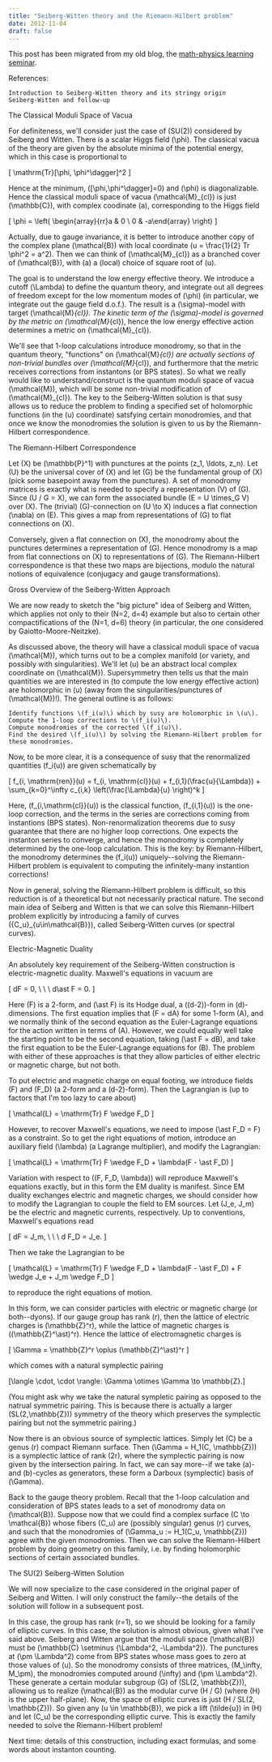 ```yaml
---
title: "Seiberg-Witten theory and the Riemann-Hilbert problem"
date: 2012-11-04
draft: false
---
```


This post has been migrated from my old blog, the [math-physics learning seminar](https://mathphysseminar.blogspot.com/).


 References:

    Introduction to Seiberg-Witten theory and its stringy origin
    Seiberg-Witten and follow-up

The Classical Moduli Space of Vacua

For definiteness, we'll consider just the case of \(SU(2)\) considered by Seiberg and Witten. There is a scalar Higgs field \(\phi\). The classical vacua of the theory are given by the absolute minima of the potential energy, which in this case is proportional to

\[ \mathrm{Tr}[\phi, \phi^\dagger]^2 \]

Hence at the minimum, \([\phi,\phi^\dagger]=0\) and \(\phi\) is diagonalizable. Hence the classical moduli space of vacua \(\mathcal{M}_{cl}\) is just \(\mathbb{C}\), with complex coodinate \(a\), corresponding to the Higgs field

\[ \phi = \left( \begin{array}{rr}a &amp; 0 \\ 0 &amp; -a\end{array} \right) \]

Actually, due to gauge invariance, it is better to introduce another copy of the complex plane \(\mathcal{B}\) with local coordinate \(u = \frac{1}{2} Tr \phi^2 = a^2\). Then we can think of \(\mathcal{M}_{cl}\) as a branched cover of \(\mathcal{B}\), with \(a\) a (local) choice of square root of \(u\).


The goal is to understand the low energy effective theory. We introduce a cutoff \(\Lambda\) to define the quantum theory, and integrate out all degrees of freedom except for the low momentum modes of \(\phi\) (in particular, we integrate out the gauge field d.o.f.). The result is a \(\sigma\)-model with target \(\mathcal{M}_{cl}\). The kinetic term of the \(\sigma\)-model is governed by the metric on \(\mathcal{M}_{cl}\), hence the low energy effective action determines a metric on \(\mathcal{M}_{cl}\).


We'll see that 1-loop calculations introduce monodromy, so that in the quantum theory, "functions" on \(\mathcal{M}_{cl}\) are actually sections of non-trivial bundles over \(\mathcal{M}_{cl}\), and furthermore that the metric receives corrections from instantons (or BPS states). So what we really would like to understand/construct is the quantum moduli space of vacua \(\mathcal{M}\), which will be some non-trivial modification of \(\mathcal{M}_{cl}\). The key to the Seiberg-Witten solution is that susy allows us to reduce the problem to finding a specified set of holomorphic functions (in the \(u\) coordinate\) satsfying certain monodromies, and that once we know the monodromies the solution is given to us by the Riemann-Hilbert correspondence.


The Riemann-Hilbert Correspondence

Let \(X\) be \(\mathbb{P}^1\) with punctures at the points \(z_1, \ldots, z_n\). Let \(U\) be the universal cover of \(X\) and let \(G\) be the fundamental group of \(X\) (pick some basepoint away from the punctures). A set of monodromy matrices is exactly what is needed to specify a representation \(V\) of \(G\). Since \(U / G = X\), we can form the associated bundle \(E = U \times_G V\) over \(X\). The (trivial) \(G\)-connection on \(U \to X\) induces a flat connection \(\nabla\) on \(E\). This gives a map from representations of \(G\) to flat connections on \(X\).


Conversely, given a flat connection on \(X\), the monodromy about the punctures determines a representation of \(G\). Hence monodromy is a map from flat connections on \(X\) to representations of \(G\). The Riemann-Hilbert correspondence is that these two maps are bijections, modulo the natural notions of equivalence (conjugacy and gauge transformations).


Gross Overview of the Seiberg-Witten Approach

We are now ready to sketch the "big picture" idea of Seiberg and Witten, which applies not only to their \(N=2, d=4\) example but also to certain other compactifications of the \(N=1, d=6\) theory (in particular, the one considered by Gaiotto-Moore-Neitzke).


As discussed above, the theory will have a classical moduli space of vacua \(\mathcal{M}\), which turns out to be a complex manifold (or variety, and possibly with singularities). We'll let \(u\) be an abstract local complex coordinate on \(\mathcal{M}\). Supersymmetry then tells us that the main quantities we are interested in (to compute the low energy effective action) are holomorphic in \(u\) (away from the singularities/punctures of \(\mathcal{M}\)!). The general outline is as follows:


    Identify functions \(f_i(u)\) which by susy are holomorphic in \(u\).
    Compute the 1-loop corrections to \(f_i(u)\).
    Compute monodromies of the corrected \(f_i(u)\).
    Find the desired \(f_i(u)\) by solving the Riemann-Hilbert problem for these monodromies.

Now, to be more clear, it is a consequence of susy that the renormalized quantities \(f_i(u)\) are given schematically by

\[ f_{i, \mathrm{ren}}(u) = f_{i, \mathrm{cl}}(u) + f_{i,1}(\frac{u}{\Lambda}) + \sum_{k=0}^\infty c_{i,k} \left(\frac{\Lambda}{u} \right)^k \]


Here, \(f_{i,\mathrm{cl}}(u)\) is the classical function, \(f_{i,1}(u)\) is the one-loop correction, and the terms in the series are corrections coming from instantions (BPS states). Non-renormalization theorems due to susy guarantee that there are no higher loop corrections. One expects the instanton series to converge, and hence the monodromy is completely determined by the one-loop calculation. This is the key: by Riemann-Hilbert, the monodromy determines the \(f_i(u)\) uniquely--solving the Riemann-Hilbert problem is equivalent to computing the infinitely-many instantion corrections!


Now in general, solving the Riemann-Hilbert problem is difficult, so this reduction is of a theoretical but not necessarily practical nature. The second main idea of Seiberg and Witten is that we can solve this Riemann-Hilbert problem explicitly by introducing a family of curves \(\{C_u\}_{u\in\mathcal{B}}\), called Seiberg-Witten curves (or spectral curves).



Electric-Magnetic Duality


An absolutely key requirement of the Seiberg-Witten construction is electric-magnetic duality. Maxwell's equations in vacuum are

\[ dF = 0, \ \ \ d\ast F = 0. \]

Here \(F\) is a 2-form, and \(\ast F\) is its Hodge dual, a \((d-2)\)-form in \(d\)-dimensions. The first equation implies that \(F = dA\) for some 1-form \(A\), and we normally think of the second equation as the Euler-Lagrange equations for the action written in terms of \(A\). However, we could equally well take the starting point to be the second equation, taking \(\ast F = dB\), and take the first equation to be the Euler-Lagrange equations for \(B\). The problem with either of these approaches is that they allow particles of either electric or magnetic charge, but not both.


To put electric and magnetic charge on equal footing, we introduce fields \(F\) and \(F_D\) (a 2-form and a (d-2)-form\). Then the Lagrangian is (up to factors that I'm too lazy to care about)

\[ \mathcal{L} = \mathrm{Tr} F \wedge F_D \]

However, to recover Maxwell's equations, we need to impose \(\ast F_D = F\) as a constraint. So to get the right equations of motion, introduce an auxiliary field \(\lambda\) (a Lagrange multiplier), and modify the Lagrangian:

\[ \mathcal{L} = \mathrm{Tr} F \wedge F_D + \lambda(F - \ast F_D) \]

Variation with respect to \((F, F_D, \lambda)\) will reproduce Maxwell's equations exactly, but in this form the EM duality is manifest. Since EM duality exchanges electric and magnetic charges, we should consider how to modify the Lagrangian to couple the field to EM sources. Let \(J_e, J_m\) be the electric and magnetic currents, respectively. Up to conventions, Maxwell's equations read

\[ dF = J_m, \ \ \ d F_D = J_e. \]

Then we take the Lagrangian to be

\[ \mathcal{L} = \mathrm{Tr} F \wedge F_D + \lambda(F - \ast F_D) + F \wedge J_e + J_m \wedge F_D \]

to reproduce the right equations of motion.


In this form, we can consider particles with electric or magnetic charge (or both--dyons). If our gauge group has rank \(r\), then the lattice of electric charges is \(\mathbb{Z}^r\), while the lattice of magnetic charges is \((\mathbb{Z}^\ast)^r\). Hence the lattice of electromagnetic charges is

\[ \Gamma = \mathbb{Z}^r \oplus (\mathbb{Z}^\ast)^r \]

which comes with a natural symplectic pairing

\[\langle \cdot, \cdot \rangle: \Gamma \otimes \Gamma \to \mathbb{Z}.\]


(You might ask why we take the natural sympletic pairing as opposed to the natrual symmetric pairing. This is because there is actually a larger \(SL(2,\mathbb{Z})\) symmetry of the theory which preserves the symplectic pairing but not the symmetric pairing.)


Now there is an obvious source of symplectic lattices. Simply let \(C\) be a genus \(r\) compact Riemann surface. Then \(\Gamma = H_1(C, \mathbb{Z})\) is a symplectic lattice of rank \(2r\), where the symplectic pairing is now given by the intersection pairing. In fact, we can say more--if we take \(a\)- and \(b\)-cycles as generators, these form a Darboux (symplectic) basis of \(\Gamma\).


Back to the gauge theory problem. Recall that the 1-loop calculation and consideration of BPS states leads to a set of monodromy data on \(\mathcal{B}\). Suppose now that we could find a complex surface \(C \to \mathcal{B}\) whose fibers \(C_u\) are (possibly singular) genus \(r\) curves, and such that the monodromies of \(\Gamma_u := H_1(C_u, \mathbb{Z})\) agree with the given monodromies. Then we can solve the Riemann-Hilbert problem by doing geometry on this family, i.e. by finding holomorphic sections of certain associated bundles.


The SU(2) Seiberg-Witten Solution

We will now specialize to the case considered in the original paper of Seiberg and Witten. I will only construct the family--the details of the solution will follow in a subsequent post.


In this case, the group has rank \(r=1\), so we should be looking for a family of elliptic curves. In this case, the solution is almost obvious, given what I've said above. Seiberg and Witten argue that the moduli space \(\mathcal{B}\) must be \(\mathbb{C} \setminus \{\Lambda^2, -\Lambda^2\}\). The punctures at \(\pm \Lambda^2\) come from BPS states whose mass goes to zero at those values of \(u\). So the monodromy consists of three matrices, \(M_\infty, M_\pm\), the monodromies computed around \(\infty\) and \(\pm \Lambda^2\). These generate a certain modular subgroup \(G\) of \(SL(2, \mathbb{Z})\), allowing us to realize \(\mathcal{B}\) as the modular curve \(H / G\) (where \(H\) is the upper half-plane). Now, the space of elliptic curves is just \(H / SL(2, \mathbb{Z})\). So given any \(u \in \mathbb{B}\), we pick a lift \(\tilde{u}\) in \(H\) and let \(C_u\) be the corresponding elliptic curve. This is exactly the family needed to solve the Riemann-Hilbert problem!


Next time: details of this construction, including exact formulas, and some words about instanton counting.




